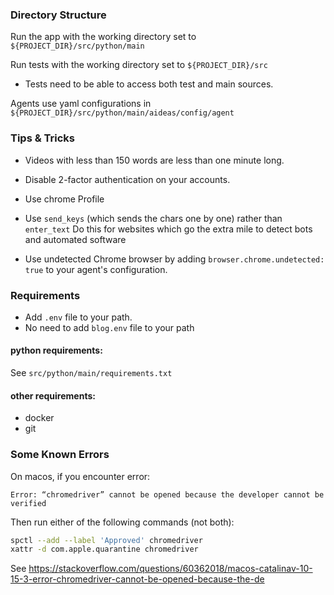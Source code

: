 ### Directory Structure

Run the app with the working directory set to `${PROJECT_DIR}/src/python/main`

Run tests with the working directory set to `${PROJECT_DIR}/src`
- Tests need to be able to access both test and main sources.

Agents use yaml configurations in `${PROJECT_DIR}/src/python/main/aideas/config/agent` 

### Tips & Tricks

- Videos with less than 150 words are less than one minute long. 

- Disable 2-factor authentication on your accounts.

- Use chrome Profile

- Use `send_keys` (which sends the chars one by one) rather than `enter_text`
Do this for websites which go the extra mile to detect bots and automated software

- Use undetected Chrome browser by adding `browser.chrome.undetected: true` 
to your agent's configuration.


### Requirements

- Add `.env` file to your path.
- No need to add `blog.env` file to your path

#### python requirements:

See `src/python/main/requirements.txt`

#### other requirements:

- docker
- git

### Some Known Errors

On macos, if you encounter error: 

```
Error: “chromedriver” cannot be opened because the developer cannot be verified
```
Then run either of the following commands (not both):

```bash 
spctl --add --label 'Approved' chromedriver
xattr -d com.apple.quarantine chromedriver
```
See https://stackoverflow.com/questions/60362018/macos-catalinav-10-15-3-error-chromedriver-cannot-be-opened-because-the-de
